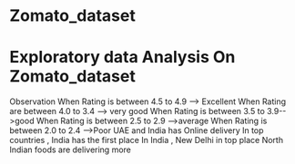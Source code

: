 # Zomato_dataset
# Exploratory data Analysis On Zomato_dataset
Observation
When Rating is between 4.5 to 4.9 --> Excellent
When Rating are between 4.0 to 3.4 --> very good
When Rating is between 3.5 to 3.9-->good
When Rating is between 2.5 to 2.9 -->average
When Rating is between 2.0 to 2.4 -->Poor
UAE and India has Online delivery
In top countries , India has the first place
In India , New Delhi in top place
North Indian foods are delivering more

